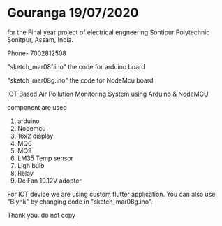 # Gouranga 19/07/2020

for the Final year project of electrical engneering
Sontipur Polytechnic
Sonitpur, Assam, India.

Phone- 7002812508


"sketch_mar08f.ino"
the code for arduino board

"sketch_mar08g.ino"
the code for NodeMcu board

 IOT Based Air Pollution Monitoring System using Arduino & NodeMCU
 
component are used

1. arduino
2. Nodemcu
3. 16x2 display
4. MQ6
5. MQ9
6. LM35 Temp sensor
7. Ligh bulb
8. Relay
9. Dc Fan
10.12V adopter

For IOT device we are using custom flutter application. You can also use "Blynk" by changing code in "sketch_mar08g.ino".

Thank you. do not copy

